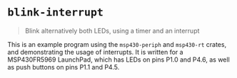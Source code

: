 # `blink-interrupt`

> Blink alternatively both LEDs, using a timer and an interrupt

This is an example program using the `msp430-periph` and `msp430-rt` crates, and demonstrating the usage of interrupts.
It is written for a MSP430FR5969 LaunchPad, which has LEDs on pins P1.0 and P4.6, as well as push buttons on pins P1.1
and P4.5.
